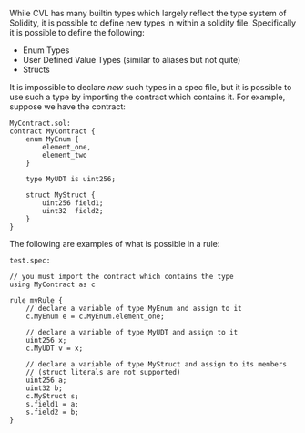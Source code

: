 
While CVL has many builtin types which largely reflect the type system of Solidity, it is possible to define new types in within a solidity file. Specifically it is possible to define the following:

- Enum Types
- User Defined Value Types (similar to aliases but not quite)
- Structs

It is impossible to declare _new_ such types in a spec file, but it is possible to use such a type by importing the contract which contains it. For example, suppose we have the contract:

```solidity 
MyContract.sol:
contract MyContract {
    enum MyEnum {
        element_one,
        element_two
    }

    type MyUDT is uint256;

    struct MyStruct {
        uint256 field1;
        uint32  field2;
    }
}
```

The following are examples of what is possible in a rule:

```cvl
test.spec:

// you must import the contract which contains the type
using MyContract as c

rule myRule {
    // declare a variable of type MyEnum and assign to it
    c.MyEnum e = c.MyEnum.element_one;

    // declare a variable of type MyUDT and assign to it
    uint256 x;
    c.MyUDT v = x;

    // declare a variable of type MyStruct and assign to its members
    // (struct literals are not supported)
    uint256 a;
    uint32 b;
    c.MyStruct s;
    s.field1 = a;
    s.field2 = b;
}

```